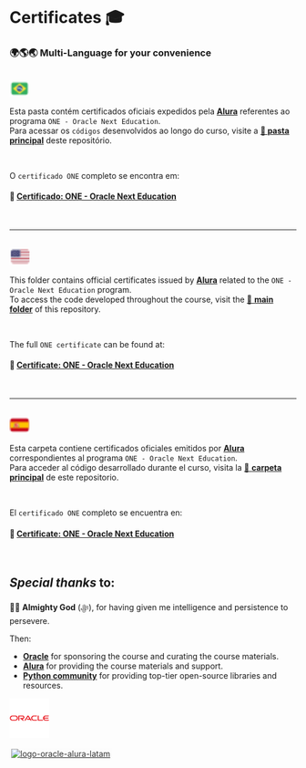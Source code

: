# Certificates 🎓

### 🌍🌎🌏 Multi-Language for your convenience

<br/>

<img src="./assets/icon-flag-br.svg" width="35"/>

Esta pasta contém certificados oficiais expedidos pela [**Alura**](https://www.alura.com.br) referentes ao programa `ONE - Oracle Next Education`.  
Para acessar os `códigos` desenvolvidos ao longo do curso, visite a [**📂 pasta principal**](../) deste repositório.

<br/>

O `certificado ONE` completo se encontra em:  

#### 🔗 [**Certificado: ONE - Oracle Next Education**](./Daniel%20Borges%20Crema%20-%20Programa%20ONE%20Certificado.pdf)
<br/>

---

<br/>
<img src="./assets/icon-flag-en.svg" width="35"/>

This folder contains official certificates issued by [**Alura**](https://www.alura.com.br) related to the `ONE - Oracle Next Education` program.  
To access the code developed throughout the course, visit the [📂 **main folder**](../) of this repository.

<br/>

The full `ONE certificate` can be found at:  

#### 🔗 [**Certificate: ONE - Oracle Next Education**](./Daniel%20Borges%20Crema%20-%20Program%20ONE%20Certificate.pdf)
<br/>

---

<br/>
<img src="./assets/icon-flag-es.svg" width="35"/>

Esta carpeta contiene certificados oficiales emitidos por [**Alura**](https://www.alura.com.br) correspondientes al programa `ONE - Oracle Next Education`.  
Para acceder al código desarrollado durante el curso, visita la [📂 **carpeta principal**](../) de este repositorio.

<br/>

El `certificado ONE` completo se encuentra en:  

#### 🔗 [**Certificate: ONE - Oracle Next Education**](./Daniel%20Borges%20Crema%20-%20Programa%20ONE%20Certificado%20-%20Es.pdf)
<br/>

## *Special thanks* to:  
🕋🤲 **Almighty God** (ﷻ), for having given me intelligence and persistence to persevere.

Then:
- [**Oracle**](https://www.oracle.com/) for sponsoring the course and curating the course materials.
- [**Alura**](https://www.alura.com.br/) for providing the course materials and support.
- [**Python community**](https://www.python.org/) for providing top-tier open-source libraries and resources.


<p>
    <a href="https://github.com/DanielCrema/oracle_one-data-science-course/blob/main/certificates/Daniel%20Borges%20Crema%20-%20Program%20ONE%20Certificate.pdf" target="_blank" rel="noreferrer">
        <img src="https://raw.githubusercontent.com/devicons/devicon/ca28c779441053191ff11710fe24a9e6c23690d6/icons/oracle/oracle-original.svg" alt="logo-oracle" style="width: 70px"/>  
    </a>
</p>
<p>
    <a href="https://github.com/DanielCrema/oracle_one-data-science-course/blob/main/certificates/Daniel%20Borges%20Crema%20-%20Programa%20ONE%20Certificado%20-%20Es.pdf" target="_blank" rel="noreferrer">
        <img src="https://moebius78.github.io/moebius78-sprint03-aluraONE.github.io/assets/Oracle_Alura.png" alt="logo-oracle-alura-latam" style="width: 115px; background: #FCFCFC; color: #333; padding: 2px 3px"/>  
    </a>
</p>